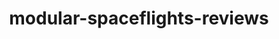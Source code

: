 ---
schema: default
title: modular-spaceflights-reviews
organization: demo_org
notes: type = kedro_datasets.pandas.csv_dataset.CSVDataset
resources:
  - name: modular-spaceflights-reviews
    url: 'https://github.com/ResponsibleAIML/django-kedro/tree/main/kedro-projects/demo-project-kedro/data/01_raw/reviews.csv'
    format: csv
category:
  - 01-raw
maintainer: 
maintainer_email: 
project:
  - modular-spaceflights
preview: |
  <table border="1" class="dataframe">
    <thead>
      <tr style="text-align: right;">
        <th></th>
        <th>shuttle_id</th>
        <th>review_scores_rating</th>
        <th>review_scores_comfort</th>
        <th>review_scores_amenities</th>
        <th>review_scores_trip</th>
        <th>review_scores_crew</th>
        <th>review_scores_location</th>
        <th>review_scores_price</th>
        <th>number_of_reviews</th>
        <th>reviews_per_month</th>
      </tr>
    </thead>
    <tbody>
      <tr>
        <th>0</th>
        <td>63561</td>
        <td>97.0</td>
        <td>10.0</td>
        <td>9.0</td>
        <td>10.0</td>
        <td>10.0</td>
        <td>9.0</td>
        <td>10.0</td>
        <td>133</td>
        <td>1.65</td>
      </tr>
      <tr>
        <th>1</th>
        <td>36260</td>
        <td>90.0</td>
        <td>8.0</td>
        <td>9.0</td>
        <td>10.0</td>
        <td>9.0</td>
        <td>9.0</td>
        <td>9.0</td>
        <td>3</td>
        <td>0.09</td>
      </tr>
      <tr>
        <th>2</th>
        <td>57015</td>
        <td>95.0</td>
        <td>9.0</td>
        <td>10.0</td>
        <td>9.0</td>
        <td>10.0</td>
        <td>9.0</td>
        <td>9.0</td>
        <td>14</td>
        <td>0.14</td>
      </tr>
      <tr>
        <th>3</th>
        <td>14035</td>
        <td>93.0</td>
        <td>10.0</td>
        <td>9.0</td>
        <td>9.0</td>
        <td>9.0</td>
        <td>10.0</td>
        <td>9.0</td>
        <td>39</td>
        <td>0.42</td>
      </tr>
      <tr>
        <th>4</th>
        <td>10036</td>
        <td>98.0</td>
        <td>10.0</td>
        <td>10.0</td>
        <td>10.0</td>
        <td>10.0</td>
        <td>9.0</td>
        <td>9.0</td>
        <td>92</td>
        <td>0.94</td>
      </tr>
      <tr>
        <th>5</th>
        <td>45163</td>
        <td>91.0</td>
        <td>10.0</td>
        <td>9.0</td>
        <td>9.0</td>
        <td>9.0</td>
        <td>9.0</td>
        <td>9.0</td>
        <td>26</td>
        <td>0.77</td>
      </tr>
      <tr>
        <th>6</th>
        <td>64643</td>
        <td>95.0</td>
        <td>9.0</td>
        <td>10.0</td>
        <td>10.0</td>
        <td>10.0</td>
        <td>9.0</td>
        <td>9.0</td>
        <td>118</td>
        <td>1.12</td>
      </tr>
      <tr>
        <th>7</th>
        <td>23389</td>
        <td>76.0</td>
        <td>8.0</td>
        <td>8.0</td>
        <td>8.0</td>
        <td>8.0</td>
        <td>9.0</td>
        <td>9.0</td>
        <td>5</td>
        <td>0.05</td>
      </tr>
      <tr>
        <th>8</th>
        <td>39934</td>
        <td>96.0</td>
        <td>10.0</td>
        <td>10.0</td>
        <td>10.0</td>
        <td>10.0</td>
        <td>10.0</td>
        <td>9.0</td>
        <td>38</td>
        <td>0.49</td>
      </tr>
      <tr>
        <th>9</th>
        <td>57063</td>
        <td>100.0</td>
        <td>10.0</td>
        <td>10.0</td>
        <td>10.0</td>
        <td>10.0</td>
        <td>10.0</td>
        <td>10.0</td>
        <td>1</td>
        <td>0.02</td>
      </tr>
    </tbody>
  </table>
---